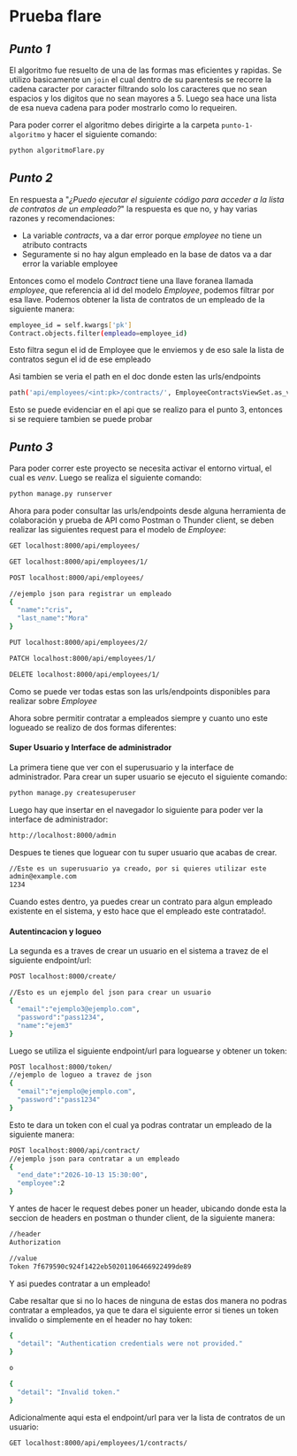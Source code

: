# Prueba flare

## _Punto 1_
El algoritmo fue resuelto de una de las formas mas eficientes y rapidas. Se utilizo basicamente un `join` el cual dentro de su parentesis se recorre la cadena caracter por caracter filtrando solo los caracteres que no sean espacios y los digitos que no sean mayores a 5. Luego sea hace una lista de esa nueva cadena para poder mostrarlo como lo requeiren. 

Para poder correr el algoritmo debes dirigirte a la carpeta `punto-1-algoritmo` y hacer el siguiente comando:

```sh
python algoritmoFlare.py
```

## _Punto 2_
En respuesta a "_¿Puedo ejecutar el siguiente código para acceder a la lista de contratos de un 
empleado?_" la respuesta es que no, y hay varias razones y recomendaciones:
- La variable _contracts_, va a dar error porque _employee_ no tiene un atributo contracts
- Seguramente si no hay algun empleado en la base de datos va a dar error la variable employee

Entonces como el modelo _Contract_ tiene una llave foranea llamada _employee_, que referencia al id del modelo _Employee_, podemos filtrar por esa llave. Podemos obtener la lista de contratos de un empleado de la siguiente manera:

```sh
employee_id = self.kwargs['pk'] 
Contract.objects.filter(empleado=employee_id)
```

Esto filtra segun el id de Employee que le enviemos y de eso sale la lista de contratos segun el id de ese empleado

Asi tambien se veria el path en el doc donde esten las urls/endpoints
```sh
path('api/employees/<int:pk>/contracts/', EmployeeContractsViewSet.as_view(), name='employee-contracts'),
```
Esto se puede evidenciar en el api que se realizo para el punto 3, entonces si se requiere tambien se puede probar

## _Punto 3_

Para poder correr este proyecto se necesita activar el entorno virtual, el cual es _venv_. Luego se realiza el siguiente comando:
```sh
python manage.py runserver
```

Ahora para poder consultar las urls/endpoints desde alguna herramienta de colaboración y prueba de API como Postman o Thunder client, se deben realizar las siguientes request para el modelo de _Employee_:
```sh
GET localhost:8000/api/employees/
```
```sh
GET localhost:8000/api/employees/1/
```
```sh
POST localhost:8000/api/employees/

//ejemplo json para registrar un empleado
{
  "name":"cris",
  "last_name":"Mora"
}
```
```sh
PUT localhost:8000/api/employees/2/
```
```sh
PATCH localhost:8000/api/employees/1/
```
```sh
DELETE localhost:8000/api/employees/1/
```
Como se puede ver todas estas son las urls/endpoints disponibles para realizar sobre _Employee_

Ahora sobre permitir contratar a empleados siempre y cuanto uno este logueado se realizo de dos formas diferentes:
#### Super Usuario y Interface de administrador
 La primera tiene que ver con el superusuario y la interface de administrador. Para crear un super usuario se ejecuto el siguiente comando: 
```sh
python manage.py createsuperuser
```
Luego hay que insertar en el navegador lo siguiente para poder ver la interface de administrador:
```sh
http://localhost:8000/admin
```
Despues te tienes que loguear con tu super usuario que acabas de crear. 
```sh
//Este es un superusuario ya creado, por si quieres utilizar este
admin@example.com
1234
```
Cuando estes dentro, ya puedes crear un contrato para algun empleado existente en el sistema, y esto hace que el empleado este contratado!.

#### Autentincacion y logueo
La segunda es a traves de crear un usuario en el sistema a travez de el siguiente endpoint/url:
```sh
POST localhost:8000/create/

//Esto es un ejemplo del json para crear un usuario
{
  "email":"ejemplo3@ejemplo.com",
  "password":"pass1234",
  "name":"ejem3"
}
```
Luego se utiliza el siguiente endpoint/url para loguearse y obtener un token:
```sh
POST localhost:8000/token/
//ejemplo de logueo a travez de json
{
  "email":"ejemplo@ejemplo.com",
  "password":"pass1234"
}
```
Esto te dara un token con el cual ya podras contratar un empleado de la siguiente manera:
```sh
POST localhost:8000/api/contract/
//ejemplo json para contratar a un empleado
{
  "end_date":"2026-10-13 15:30:00",
  "employee":2
}
```
Y antes de hacer le request debes poner un header, ubicando donde esta la seccion de headers en postman o thunder client, de la siguiente manera:
```sh
//header
Authorization

//value
Token 7f679590c924f1422eb50201106466922499de89
```
Y asi puedes contratar a un empleado!

Cabe resaltar que si no lo haces de ninguna de estas dos manera no podras contratar a empleados, ya que te dara el siguiente error si tienes un token invalido o simplemente en el header no hay token:
```sh
{
  "detail": "Authentication credentials were not provided."
}

o

{
  "detail": "Invalid token."
}
```

Adicionalmente aqui esta el endpoint/url para ver la lista de contratos de un usuario:
```sh
GET localhost:8000/api/employees/1/contracts/
```